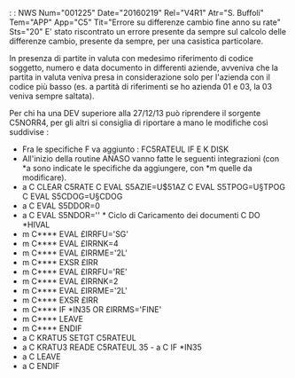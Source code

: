  :  : NWS Num="001225" Date="20160219" Rel="V4R1" Atr="S. Buffoli" Tem="APP" App="C5" Tit="Errore su differenze cambio fine anno su rate" Sts="20"
E' stato riscontrato un errore presente da sempre sul calcolo delle differenze cambio, presente da
sempre, per una casistica particolare.

In presenza di partite in valuta con medesimo riferimento di codice soggetto, numero e data documento in differenti aziende, avveniva che la partita in valuta veniva presa in considerazione solo per l'azienda con il codice più basso (es. a partità di riferimenti se ho azienda 01 e 03, la 03 veniva sempre saltata).

Per chi ha una DEV superiore alla 27/12/13 può riprendere il sorgente C5NORR4, per gli altri si consiglia di riportare a mano le modifiche così suddivise : 
-  Fra le specifiche F va aggiunto : 
      FC5RATEUL  IF   E           K DISK
-  All'inizio della routine ANASO vanno fatte le seguenti integrazioni (con \*a sono indicate le specifiche da aggiungere, con \*m quelle da modificare).
- a    C                   CLEAR                   C5RATE
      C                   EVAL      S5AZIE=U$51AZ
      C                   EVAL      S5TPOG=U§TPOG
      C                   EVAL      S5CDOG=U§CDOG
- a    C                   EVAL      S5DDOR=0
- a    C                   EVAL      S5NDOR=''
       \* Ciclo di Caricamento dei documenti
      C                   DO        \*HIVAL
- m    C\*\*\*\*               EVAL      £IRRFU='SG'
- m    C\*\*\*\*               EVAL      £IRRNK=4
- m    C\*\*\*\*               EVAL      £IRRME='2L'
- m    C\*\*\*\*               EXSR      £IRR
- m    C\*\*\*\*               EVAL      £IRRFU='RE'
- m    C\*\*\*\*               EVAL      £IRRNK=2
- m    C\*\*\*\*               EVAL      £IRRME='2L'
- m    C\*\*\*\*               EXSR      £IRR
- m    C\*\*\*\*               IF        \*IN35 OR £IRRMS='FINE'
- m    C\*\*\*\*               LEAVE
- m    C\*\*\*\*               ENDIF
- a    C     KRATU5        SETGT     C5RATEUL
- a    C     KRATU3        READE     C5RATEUL                               35 - a    C                   IF        \*IN35
- a    C                   LEAVE
- a    C                   ENDIF
